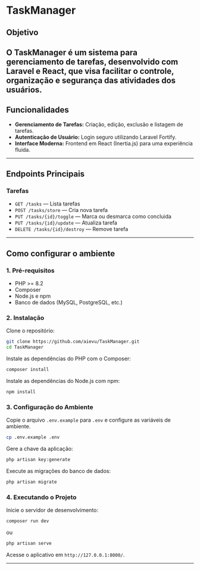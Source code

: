 # TaskManager

## Objetivo

O TaskManager é um sistema para gerenciamento de tarefas, desenvolvido com Laravel e React, que visa facilitar o controle, organização e segurança das atividades dos usuários.
---

## Funcionalidades

- **Gerenciamento de Tarefas:** Criação, edição, exclusão e listagem de tarefas.
- **Autenticação de Usuário:** Login seguro utilizando Laravel Fortify.
- **Interface Moderna:** Frontend em React (Inertia.js) para uma experiência fluida.

---

## Endpoints Principais

### Tarefas

- `GET /tasks` — Lista tarefas
- `POST /tasks/store` — Cria nova tarefa
- `PUT /tasks/{id}/toggle` — Marca ou desmarca como concluida
- `PUT /tasks/{id}/update` — Atualiza tarefa
- `DELETE /tasks/{id}/destroy` — Remove tarefa

---

## Como configurar o ambiente

### 1. Pré-requisitos

- PHP >= 8.2
- Composer
- Node.js e npm
- Banco de dados (MySQL, PostgreSQL, etc.)

### 2. Instalação

Clone o repositório:

```sh
git clone https://github.com/aievu/TaskManager.git
cd TaskManager
```

Instale as dependências do PHP com o Composer:

```sh
composer install
```

Instale as dependências do Node.js com npm:

```sh
npm install
```

### 3. Configuração do Ambiente

Copie o arquivo `.env.example` para `.env` e configure as variáveis de ambiente.

```sh
cp .env.example .env
```

Gere a chave da aplicação:

```sh
php artisan key:generate
```

Execute as migrações do banco de dados:

```sh
php artisan migrate
```

### 4. Executando o Projeto

Inicie o servidor de desenvolvimento:

```sh
composer run dev
```
ou
```sh
php artisan serve
```
Acesse o aplicativo em `http://127.0.0.1:8000/`.

---
